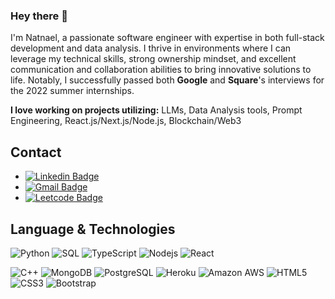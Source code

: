 ### Hey there 👋

I'm Natnael, a passionate software engineer with expertise in both full-stack development and data analysis. I thrive in environments where I can leverage my technical skills, strong ownership mindset, and excellent communication and collaboration abilities to bring innovative solutions to life. Notably, I successfully passed both **Google** and **Square**'s interviews for the 2022 summer internships.

**I love working on projects utilizing:** LLMs, Data Analysis tools, Prompt Engineering, React.js/Next.js/Node.js, Blockchain/Web3 

## Contact

* [![Linkedin Badge](https://img.shields.io/badge/-Natnael_Bekele-blue?style=flat-square&logo=Linkedin&logoColor=white&link=https://www.linkedin.com/in/natnael-bekele-329295207/)](https://www.linkedin.com/in/natnael-bekele-329295207/)
* [![Gmail Badge](https://img.shields.io/badge/-nathybekele6@gmail.com-c14438?style=flat-square&logo=Gmail&logoColor=white&link=mailto:nathybekele6@gmail.com)](mailto:nathybekele6@gmail.com)
* [![Leetcode Badge](https://img.shields.io/badge/-Natnael_Bekele-gree?style=flat-square&logo=Leetcode&logoColor=white&link=https://leetcode.com/natnaelbekele142/)](https://leetcode.com/natnaelbekele142/)

## Language & Technologies

![Python](https://img.shields.io/badge/-Python-black?style=flat-square&logo=Python)
![SQL](https://img.shields.io/badge/-SQL-black?style=flat-square&logo=mysql)
![TypeScript](https://img.shields.io/badge/-TypeScript-black?style=flat-square&logo=typescript)
![Nodejs](https://img.shields.io/badge/-Nodejs-black?style=flat-square&logo=Node.js)
![React](https://img.shields.io/badge/-React-black?style=flat-square&logo=react)

![C++](https://img.shields.io/badge/-C++-black?style=flat-square&logo=c)
![MongoDB](https://img.shields.io/badge/-MongoDB-black?style=flat-square&logo=mongodb)
![PostgreSQL](https://img.shields.io/badge/-PostgreSQL-black?style=flat-square&logo=postgresql)
![Heroku](https://img.shields.io/badge/-Heroku-black?style=flat-square&logo=heroku)
![Amazon AWS](https://img.shields.io/badge/Amazon%20AWS-black?style=flat-square&logo=amazon-aws)
![HTML5](https://img.shields.io/badge/-HTML5-black?style=flat-square&logo=html5&logoColor=white)
![CSS3](https://img.shields.io/badge/-CSS3-black?style=flat-square&logo=css3)
![Bootstrap](https://img.shields.io/badge/-Bootstrap-black?style=flat-square&logo=bootstrap)



